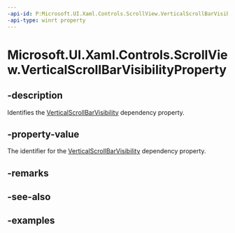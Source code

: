 ```yaml
---
-api-id: P:Microsoft.UI.Xaml.Controls.ScrollView.VerticalScrollBarVisibilityProperty
-api-type: winrt property
---
```


# Microsoft.UI.Xaml.Controls.ScrollView.VerticalScrollBarVisibilityProperty

<!--
public static Microsoft.UI.Xaml.DependencyProperty VerticalScrollBarVisibilityProperty { get; }
-->


## -description

Identifies the [VerticalScrollBarVisibility](scrollview_verticalscrollbarvisibility.md) dependency property.

## -property-value

The identifier for the [VerticalScrollBarVisibility](scrollview_verticalscrollbarvisibility.md) dependency property.

## -remarks

## -see-also

## -examples


